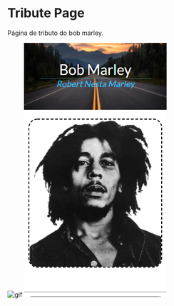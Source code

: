 # Tribute Page
 Página de tributo do bob marley.
 
![gif](https://github.com/luizlopes12/TributePage/blob/main/bob2.gif)
![img](https://github.com/luizlopes12/TributePage/blob/main/Screenshot_83.png)
